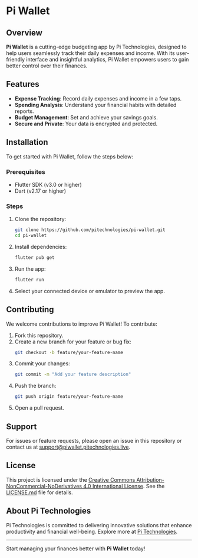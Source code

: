 # Pi Wallet

## Overview

**Pi Wallet** is a cutting-edge budgeting app by Pi Technologies, designed to help users seamlessly track their daily expenses and income. With its user-friendly interface and insightful analytics, Pi Wallet empowers users to gain better control over their finances.

## Features

- **Expense Tracking**: Record daily expenses and income in a few taps.
- **Spending Analysis**: Understand your financial habits with detailed reports.
- **Budget Management**: Set and achieve your savings goals.
- **Secure and Private**: Your data is encrypted and protected.

## Installation

To get started with Pi Wallet, follow the steps below:

### Prerequisites

- Flutter SDK (v3.0 or higher)
- Dart (v2.17 or higher)

### Steps

1. Clone the repository:
   ```bash
   git clone https://github.com/pitechnologies/pi-wallet.git
   cd pi-wallet
   ```

2. Install dependencies:
   ```bash
   flutter pub get
   ```

3. Run the app:
   ```bash
   flutter run
   ```

4. Select your connected device or emulator to preview the app.

## Contributing

We welcome contributions to improve Pi Wallet! To contribute:

1. Fork this repository.
2. Create a new branch for your feature or bug fix:
   ```bash
   git checkout -b feature/your-feature-name
   ```
3. Commit your changes:
   ```bash
   git commit -m "Add your feature description"
   ```
4. Push the branch:
   ```bash
   git push origin feature/your-feature-name
   ```
5. Open a pull request.

## Support

For issues or feature requests, please open an issue in this repository or contact us at [support@piwallet.pitechnologies.live](mailto:support@piwallet.pitechnologies.live).

## License

This project is licensed under the [Creative Commons Attribution-NonCommercial-NoDerivatives 4.0 International License](https://creativecommons.org/licenses/by-nc-nd/4.0/). See the [LICENSE.md](LICENSE.md) file for details.

## About Pi Technologies

Pi Technologies is committed to delivering innovative solutions that enhance productivity and financial well-being. Explore more at [Pi Technologies](https://pitechnologies.live).

---

Start managing your finances better with **Pi Wallet** today!
